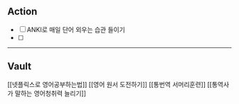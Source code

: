 ## Action
- [ ] ANKI로 매일 단어 외우는 습관 들이기
- [ ] 

---
## Vault
[[넷플릭스로 영어공부하는법]]
[[영어 원서 도전하기]]
[[통번역 서머리훈련]]
[[통역사가 말하는 영어청취력 늘리기]]
